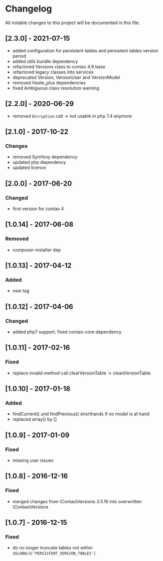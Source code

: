 # Changelog
All notable changes to this project will be documented in this file.

## [2.3.0] - 2021-07-15
- added configuration for persistent tables and persistent tables version period
- added utils bundle dependency
- refactored Versions class to contao 4.9 base
- refactored legacy classes into services
- deprecated Version, VersionUser and VersionModel
- removed Haste_plus dependencies
- fixed Ambiguous class resolution warning

## [2.2.0] - 2020-06-29
- removed `Encryption` call -> not usable in php 7.4 anymore

## [2.1.0] - 2017-10-22

### Changes
- removed Symfony dependency
- updated php dependency
- updated licence

## [2.0.0] - 2017-06-20

### Changed
- first version for contao 4

## [1.0.14] - 2017-06-08

### Removed
- composer-installer dep

## [1.0.13] - 2017-04-12

### Added
- new tag

## [1.0.12] - 2017-04-06

### Changed
- added php7 support. fixed contao-core dependency

## [1.0.11] - 2017-02-16

### Fixed
- replace invalid method call clearVersionTable -> cleanVersionTable

## [1.0.10] - 2017-01-18

### Added
- findCurrent() und findPrevious() shorthands if no model is at hand
- replaced array() by []

## [1.0.9] - 2017-01-09

### Fixed
- missing user issues

## [1.0.8] - 2016-12-16

### Fixed
- merged changes from \Contao\Versions 3.5.19 into overwritten \Contao\Versions

## [1.0.7] - 2016-12-15

### Fixed
- do no longer truncate tables not within `$GLOBALS['PERSISTENT_VERSION_TABLES']`
